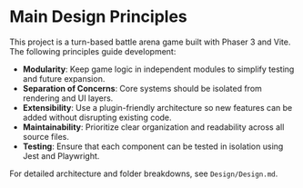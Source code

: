 # Main Design Principles

This project is a turn-based battle arena game built with Phaser 3 and Vite. The following principles guide development:

- **Modularity**: Keep game logic in independent modules to simplify testing and future expansion.
- **Separation of Concerns**: Core systems should be isolated from rendering and UI layers.
- **Extensibility**: Use a plugin-friendly architecture so new features can be added without disrupting existing code.
- **Maintainability**: Prioritize clear organization and readability across all source files.
- **Testing**: Ensure that each component can be tested in isolation using Jest and Playwright.

For detailed architecture and folder breakdowns, see `Design/Design.md`.
